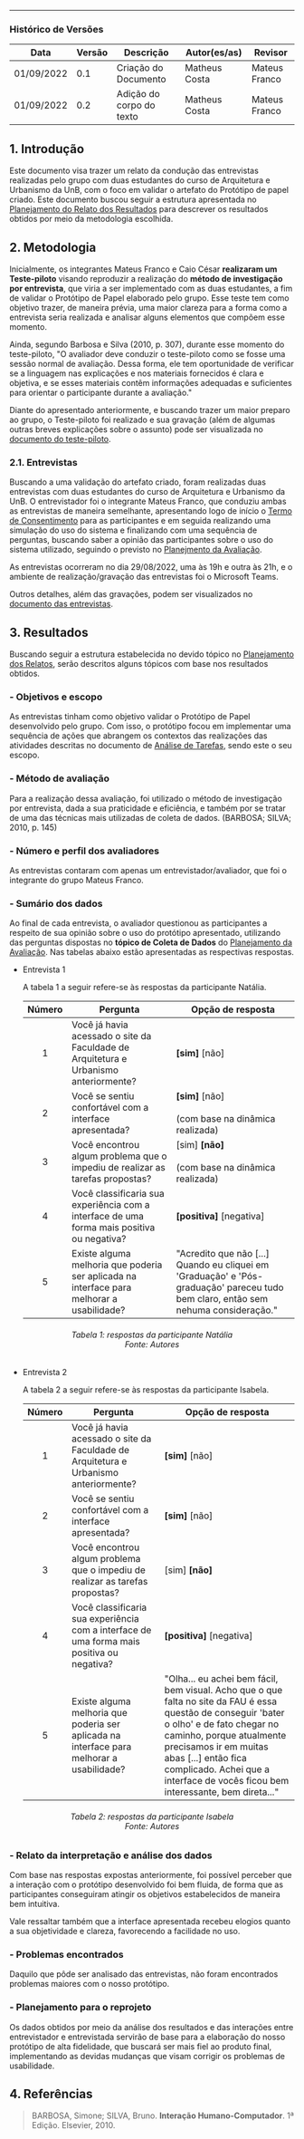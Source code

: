 ***

### Histórico de Versões

**Data** | **Versão** | **Descrição** | **Autor(es/as)** | **Revisor** |
--- | --- | --- | --- | --- |
01/09/2022 | 0.1 | Criação do Documento | Matheus Costa | Mateus Franco
01/09/2022 | 0.2 | Adição do corpo do texto | Matheus Costa | Mateus Franco

## 1. Introdução

Este documento visa trazer um relato da condução das entrevistas realizadas pelo grupo com duas estudantes do curso de Arquitetura e Urbanismo da UnB, com o foco em validar o artefato do Protótipo de papel criado. Este documento buscou seguir a estrutura apresentada no [Planejamento do Relato dos Resultados](planej-relato-result-prot-papel.md) para descrever os resultados obtidos por meio da metodologia escolhida.

## 2. Metodologia

Inicialmente, os integrantes Mateus Franco e Caio César **realizaram um Teste-piloto** visando reproduzir a realização do **método de investigação por entrevista**, que viria a ser implementado com as duas estudantes, a fim de validar o Protótipo de Papel elaborado pelo grupo. Esse teste tem como objetivo trazer, de maneira prévia, uma maior clareza para a forma como a entrevista seria realizada e analisar alguns elementos que compõem esse momento.

Ainda, segundo Barbosa e Silva (2010, p. 307), durante esse momento do teste-piloto, "O avaliador deve conduzir o teste-piloto como se fosse uma sessão normal de avaliação. Dessa forma, ele tem oportunidade de verificar se a linguagem nas explicações e nos materiais fornecidos é clara e objetiva, e se esses materiais contêm informações adequadas e suficientes para orientar o participante durante a avaliação."

Diante do apresentado anteriormente, e buscando trazer um maior preparo ao grupo, o Teste-piloto foi realizado e sua gravação (além de algumas outras breves explicações sobre o assunto) pode ser visualizada no [documento do teste-piloto](teste-piloto.md).

### 2.1. Entrevistas

Buscando a uma validação do artefato criado, foram realizadas duas entrevistas com duas estudantes do curso de Arquitetura e Urbanismo da UnB. O entrevistador foi o integrante Mateus Franco, que conduziu ambas as entrevistas de maneira semelhante, apresentando logo de início o [Termo de Consentimento](../../../analise-de-requisitos/aspectos-eticos.md#3-termo-de-consentimento) para as participantes e em seguida realizando uma simulação do uso do sistema e finalizando com uma sequência de perguntas, buscando saber a opinião das participantes sobre o uso do sistema utilizado, seguindo o previsto no [Planejmento da Avaliação](planej-avaliacao-prototipo-papel.md).

As entrevistas ocorreram no dia 29/08/2022, uma às 19h e outra às 21h, e o ambiente de realização/gravação das entrevistas foi o Microsoft Teams.

Outros detalhes, além das gravações, podem ser visualizados no [documento das entrevistas](entrevistas.md).

## 3. Resultados

Buscando seguir a estrutura estabelecida no devido tópico no [Planejamento dos Relatos](planej-relato-result-prot-papel.md), serão descritos alguns tópicos com base nos resultados obtidos.

### **- Objetivos e escopo**

As entrevistas tinham como objetivo validar o Protótipo de Papel desenvolvido pelo grupo. Com isso, o protótipo focou em implementar uma sequência de ações que abrangem os contextos das realizações das atividades descritas no documento de [Análise de Tarefas](../../../analise-de-requisitos/analise-de-tarefas.md#4-tarefas), sendo este o seu escopo.

### **- Método de avaliação**

Para a realização dessa avaliação, foi utilizado o método de investigação por entrevista, dada a sua praticidade e eficiência, e também por se tratar de uma das técnicas mais utilizadas de coleta de dados. (BARBOSA; SILVA; 2010, p. 145)

### **- Número e perfil dos avaliadores**

As entrevistas contaram com apenas um entrevistador/avaliador, que foi o integrante do grupo Mateus Franco.

### **- Sumário dos dados**

Ao final de cada entrevista, o avaliador questionou as participantes a respeito de sua opinião sobre o uso do protótipo apresentado, utilizando das perguntas dispostas no **tópico de Coleta de Dados** do [Planejamento da Avaliação](planej-avaliacao-prototipo-papel.md). Nas tabelas abaixo estão apresentadas as respectivas respostas.

- Entrevista 1

    A tabela 1 a seguir refere-se às respostas da participante Natália.

    |**Número** | **Pergunta** | **Opção de resposta** |
    |:---: | ---| --- | 
    | 1 | Você já havia acessado o site da Faculdade de Arquitetura e Urbanismo anteriormente? | **[sim]** [não] 
    | 2 | Você se sentiu confortável com a interface apresentada? | **[sim]** [não] <br><br>(com base na dinâmica realizada)
    | 3 | Você encontrou algum problema que o impediu de realizar as tarefas propostas? | [sim] **[não]**<br> <br>(com base na dinâmica realizada)
    | 4 | Você classificaria sua experiência com a interface de uma forma mais positiva ou negativa? | **[positiva]** [negativa]
    | 5 | Existe alguma melhoria que poderia ser aplicada na interface para melhorar a usabilidade? | "Acredito que não [...] Quando eu cliquei em 'Graduação' e 'Pós-graduação' pareceu tudo bem claro, então sem nehuma consideração."

<h6 align = "center">Tabela 1: respostas da participante Natália <br> Fonte: Autores  </h6>

- Entrevista 2

    A tabela 2 a seguir refere-se às respostas da participante Isabela.

    |**Número** | **Pergunta** | **Opção de resposta** |
    |:---: | ---| --- | 
    | 1 | Você já havia acessado o site da Faculdade de Arquitetura e Urbanismo anteriormente? | **[sim]** [não] 
    | 2 | Você se sentiu confortável com a interface apresentada? | **[sim]** [não]
    | 3 | Você encontrou algum problema que o impediu de realizar as tarefas propostas? | [sim] **[não]**
    | 4 | Você classificaria sua experiência com a interface de uma forma mais positiva ou negativa? | **[positiva]** [negativa]
    | 5 | Existe alguma melhoria que poderia ser aplicada na interface para melhorar a usabilidade? | "Olha... eu achei bem fácil, bem visual. Acho que o que falta no site da FAU é essa questão de conseguir 'bater o olho' e de fato chegar no caminho, porque atualmente precisamos ir em muitas abas [...] então fica complicado. Achei que a interface de vocês ficou bem interessante, bem direta..."

<h6 align = "center">Tabela 2: respostas da participante Isabela <br> Fonte: Autores  </h6>

### **- Relato da interpretação e análise dos dados**

Com base nas respostas expostas anteriormente, foi possível perceber que a interação com o protótipo desenvolvido foi bem fluida, de forma que as participantes conseguiram atingir os objetivos estabelecidos de maneira bem intuitiva.

Vale ressaltar também que a interface apresentada recebeu elogios quanto a sua objetividade e clareza, favorecendo a facilidade no uso.

### **- Problemas encontrados**

Daquilo que pôde ser analisado das entrevistas, não foram encontrados problemas maiores com o nosso protótipo.

### **- Planejamento para o reprojeto**

Os dados obtidos por meio da análise dos resultados e das interações entre entrevistador e entrevistada servirão de base para a elaboração do nosso protótipo de alta fidelidade, que buscará ser mais fiel ao produto final, implementando as devidas mudanças que visam corrigir os problemas de usabilidade.

## 4. Referências

> BARBOSA, Simone; SILVA, Bruno. **Interação Humano-Computador**. 1ª Edição. Elsevier, 2010.

